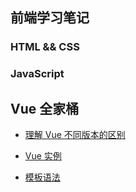 ## 前端学习笔记

### HTML && CSS

### JavaScript

## Vue 全家桶

- [理解 Vue 不同版本的区别](./Vue/Vue-不同版本.md)

- [Vue 实例](./Vue/Vue-实例.md)
- [模板语法](./Vue/模板语法.md)

